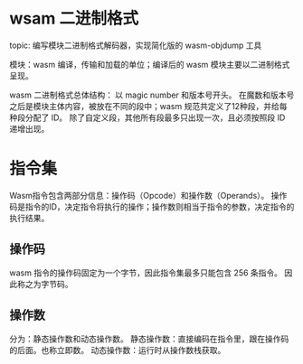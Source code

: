 # wsam 二进制格式

topic: 编写模块二进制格式解码器，实现简化版的 wasm-objdump 工具

模块：wasm 编译，传输和加载的单位；编译后的 wasm 模块主要以二进制格式呈现。

wasm 二进制格式总体结构：
以 magic number 和版本号开头。
在魔数和版本号之后是模块主体内容，被放在不同的段中；wasm 规范共定义了12种段，并给每种段分配了 ID。
除了自定义段，其他所有段最多只出现一次，且必须按照段 ID 递增出现。

# 指令集
Wasm指令包含两部分信息：操作码（Opcode）和操作数（Operands）。
操作码是指令的ID，决定指令将执行的操作；操作数则相当于指令的参数，决定指令的执行结果。

## 操作码
wasm 指令的操作码固定为一个字节，因此指令集最多只能包含 256 条指令。
因此称之为字节码。

## 操作数
分为：静态操作数和动态操作数。
静态操作数：直接编码在指令里，跟在操作码的后面。也称立即数。
动态操作数：运行时从操作数栈获取。